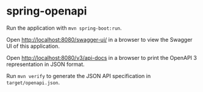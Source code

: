 # spring-openapi

Run the application with `mvn spring-boot:run`.

Open <http://localhost:8080/swagger-ui/> in a browser to view the Swagger UI of this application.

Open <http://localhost:8080/v3/api-docs> in a browser to print the OpenAPI 3 representation in JSON format.

Run `mvn verify` to generate the JSON API specification in `target/openapi.json`.
